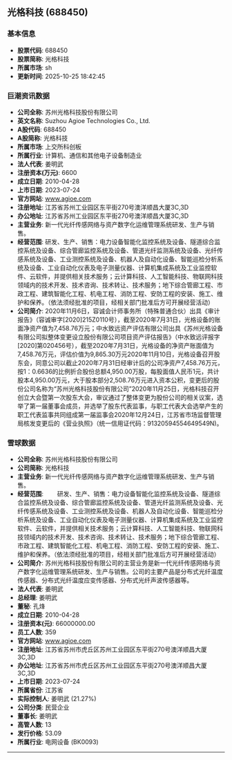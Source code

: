## 光格科技 (688450)

### 基本信息

- **股票代码**: 688450
- **股票简称**: 光格科技
- **所属市场**: sh
- **更新时间**: 2025-10-25 18:42:45

### 巨潮资讯数据

- **公司全称**: 苏州光格科技股份有限公司
- **英文名称**: Suzhou Agioe Technologies Co., Ltd.
- **A股代码**: 688450
- **A股简称**: 光格科技
- **所属市场**: 上交所科创板
- **所属行业**: 计算机、通信和其他电子设备制造业
- **法人代表**: 姜明武
- **注册资本(万元)**: 6600
- **成立日期**: 2010-04-28
- **上市日期**: 2023-07-24
- **官方网站**: www.agioe.com
- **注册地址**: 江苏省苏州工业园区东平街270号澳洋顺昌大厦3C,3D
- **办公地址**: 江苏省苏州工业园区东平街270号澳洋顺昌大厦3C,3D
- **主营业务**: 新一代光纤传感网络与资产数字化运维管理系统研发、生产与销售。
- **经营范围**: 研发、生产、销售：电力设备智能化监控系统及设备、隧道综合监控系统及设备、综合管廊监控系统及设备、管道光纤监测系统及设备、光纤传感系统及设备、工业测控系统及设备、机器人及自动化设备、智能巡检分析系统及设备、工业自动化仪表及电子测量仪器、计算机集成系统及工业监控软件、云软件，并提供相关技术服务；云计算科技、人工智能科技、物联网科技领域内的技术开发、技术咨询、技术转让、技术服务；地下综合管廊工程、市政工程、建筑智能化工程、机电工程、消防工程、安防工程的安装、施工、维护和保养。（依法须经批准的项目，经相关部门批准后方可开展经营活动）
- **公司简介**: 2020年11月6日，容诚会计师事务所（特殊普通合伙）出具《审计报告》（容诚审字[2020]215Z0110号），截至2020年7月31日，光格设备的账面净资产值为7,458.76万元；中水致远资产评估有限公司出具《苏州光格设备有限公司拟整体变更设立股份有限公司项目资产评估报告》（中水致远评报字[2020]第020456号），截至2020年7月31日，光格设备的净资产账面值为7,458.76万元，评估价值为9,865.30万元2020年11月10日，光格设备召开股东会，同意公司以截止2020年7月31日经审计后的公司净资产7,458.76万元，按1：0.6636的比例折合股份总额4,950.00万股，每股面值人民币1元，共计股本4,950.00万元，大于股本部分2,508.76万元进入资本公积，变更后的股份公司名称为“苏州光格科技股份有限公司”2020年11月25日，光格科技召开创立大会暨第一次股东大会，审议通过了整体变更为股份公司的相关议案，选举了第一届董事会成员，并选举了股东代表监事，与职工代表大会选举产生的职工代表监事共同组成第一届监事会2020年12月24日，江苏省市场监督管理局核发变更后的《营业执照》（统一信用证代码：91320594554649549N)。

### 雪球数据

- **公司全称**: 苏州光格科技股份有限公司
- **公司简称**: 光格科技
- **主营业务**: 新一代光纤传感网络与资产数字化运维管理系统研发、生产与销售。
- **经营范围**: 　　研发、生产、销售：电力设备智能化监控系统及设备、隧道综合监控系统及设备、综合管廊监控系统及设备、管道光纤监测系统及设备、光纤传感系统及设备、工业测控系统及设备、机器人及自动化设备、智能巡检分析系统及设备、工业自动化仪表及电子测量仪器、计算机集成系统及工业监控软件、云软件，并提供相关技术服务；云计算科技、人工智能科技、物联网科技领域内的技术开发、技术咨询、技术转让、技术服务；地下综合管廊工程、市政工程、建筑智能化工程、机电工程、消防工程、安防工程的安装、施工、维护和保养。（依法须经批准的项目，经相关部门批准后方可开展经营活动）
- **公司简介**: 苏州光格科技股份有限公司的主营业务是新一代光纤传感网络与资产数字化运维管理系统研发、生产与销售。公司的主要产品是分布式光纤温度传感器、分布式光纤温度应变传感器、分布式光纤声波传感器等。
- **法人代表**: 姜明武
- **总经理**: 姜明武
- **董秘**: 孔烽
- **成立日期**: 2010-04-28
- **注册资本(元)**: 66000000.00
- **员工人数**: 359
- **官方网站**: www.agioe.com
- **注册地址**: 江苏省苏州市虎丘区苏州工业园区东平街270号澳洋顺昌大厦3C,3D
- **办公地址**: 江苏省苏州市虎丘区苏州工业园区东平街270号澳洋顺昌大厦3C,3D
- **上市日期**: 2023-07-24
- **所属省份**: 江苏省
- **实际控制人**: 姜明武 (21.27%)
- **公司分类**: 民营企业
- **董事长**: 姜明武
- **高管人数**: 13
- **发行价格**: 53.09
- **所属行业**: 电网设备 (BK0093)

---